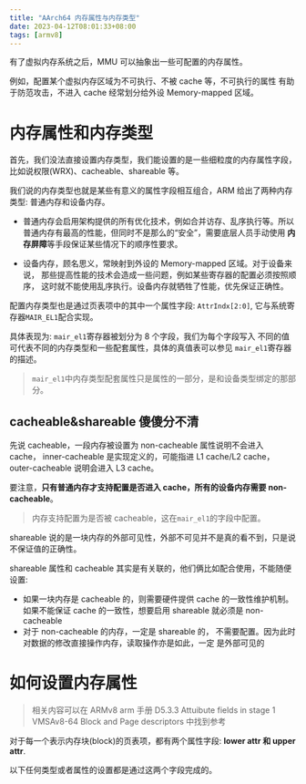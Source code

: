 ```yaml
---
title: "AArch64 内存属性与内存类型"
date: 2023-04-12T08:01:33+08:00
tags: [armv8]
---
```


有了虚拟内存系统之后，MMU 可以抽象出一些可配置的内存属性。

例如，配置某个虚拟内存区域为不可执行、不被 cache 等，不可执行的属性
有助于防范攻击，不进入 cache 经常划分给外设 Memory-mapped 区域。

# 内存属性和内存类型

首先，我们没法直接设置内存类型，我们能设置的是一些细粒度的内存属性字段，
比如说权限(WRX)、cacheable、shareable 等。

我们说的内存类型也就是某些有意义的属性字段相互组合，ARM 给出了两种内存类型: 普通内存和设备内存。

- 普通内存会启用架构提供的所有优化技术，例如合并访存、乱序执行等。所以
  普通内存有最高的性能，但同时不是那么的“安全”，需要底层人员手动使用
  **内存屏障**等手段保证某些情况下的顺序性要求。

- 设备内存，顾名思义，常映射到外设的 Memory-mapped 区域。对于设备来说，
  那些提高性能的技术会造成一些问题，例如某些寄存器的配置必须按照顺序，
  这时就不能使用乱序执行。设备内存就牺牲了性能，优先保证正确性。

配置内存类型也是通过页表项中的其中一个属性字段: `AttrIndx[2:0]`,
它与系统寄存器`MAIR_EL1`配合实现。

具体表现为: `mair_el1`寄存器被划分为 8 个字段，我们为每个字段写入
不同的值可代表不同的内存类型和一些配套属性，具体的真值表可以参见
`mair_el1`寄存器的描述。

> `mair_el1`中内存类型配套属性只是属性的一部分，是和设备类型绑定的那部分。

## cacheable&shareable 傻傻分不清

先说 cacheable，一段内存被设置为 non-cacheable 属性说明不会进入 cache，
inner-cacheable 是实现定义的，可能指进 L1 cache/L2 cache， outer-cacheable
说明会进入 L3 cache。

要注意，**只有普通内存才支持配置是否进入 cache，所有的设备内存需要 non-cacheable**。

> 内存支持配置为是否被 cacheable，这在`mair_el1`的字段中配置。

shareable 说的是一块内存的外部可见性，外部不可见并不是真的看不到，只是说不保证值的正确性。

shareable 属性和 cacheable 其实是有关联的，他们俩比如配合使用，不能随便设置:

- 如果一块内存是 cacheable 的，则需要硬件提供 cache 的一致性维护机制。
  如果不能保证 cache 的一致性，想要启用 shareable 就必须是 non-cacheable
- 对于 non-cacheable 的内存，一定是 shareable 的，
  不需要配置。因为此时对数据的修改直接操作内存，读取操作亦是如此，一定
  是外部可见的

# 如何设置内存属性

> 相关内容可以在 ARMv8 arm 手册 D5.3.3 Attuibute fields in stage 1
> VMSAv8-64 Block and Page descriptors 中找到参考

对于每一个表示内存块(block)的页表项，都有两个属性字段: **lower attr 和 upper attr**.

以下任何类型或者属性的设置都是通过这两个字段完成的。
